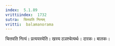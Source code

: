 ```yaml
---
index:  5.1.89
vrittiindex:  1732
sutra:  चित्तवति नित्यम्
vritti:  balamanorama 
---
```


चित्तवति नित्यं। प्रत्ययस्येति। खस्य ठञश्चेत्यर्थः। दारकः। बालकः। 


